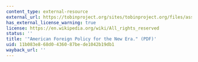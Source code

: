 ```yaml
---
content_type: external-resource
external_url: https://tobinproject.org/sites/tobinproject.org/files/assets/Make_America_Safe_American_Foreign_Policy_For_New_Era.pdf
has_external_license_warning: true
license: https://en.wikipedia.org/wiki/All_rights_reserved
status: ''
title: '"American Foreign Policy for the New Era." (PDF)'
uid: 11b083e8-68d0-4360-87be-de1042b19db1
wayback_url: ''
---
```

